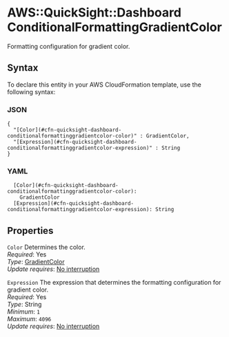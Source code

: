 # AWS::QuickSight::Dashboard ConditionalFormattingGradientColor<a name="aws-properties-quicksight-dashboard-conditionalformattinggradientcolor"></a>

Formatting configuration for gradient color\.

## Syntax<a name="aws-properties-quicksight-dashboard-conditionalformattinggradientcolor-syntax"></a>

To declare this entity in your AWS CloudFormation template, use the following syntax:

### JSON<a name="aws-properties-quicksight-dashboard-conditionalformattinggradientcolor-syntax.json"></a>

```
{
  "[Color](#cfn-quicksight-dashboard-conditionalformattinggradientcolor-color)" : GradientColor,
  "[Expression](#cfn-quicksight-dashboard-conditionalformattinggradientcolor-expression)" : String
}
```

### YAML<a name="aws-properties-quicksight-dashboard-conditionalformattinggradientcolor-syntax.yaml"></a>

```
  [Color](#cfn-quicksight-dashboard-conditionalformattinggradientcolor-color): 
    GradientColor
  [Expression](#cfn-quicksight-dashboard-conditionalformattinggradientcolor-expression): String
```

## Properties<a name="aws-properties-quicksight-dashboard-conditionalformattinggradientcolor-properties"></a>

`Color`  <a name="cfn-quicksight-dashboard-conditionalformattinggradientcolor-color"></a>
Determines the color\.  
*Required*: Yes  
*Type*: [GradientColor](aws-properties-quicksight-dashboard-gradientcolor.md)  
*Update requires*: [No interruption](https://docs.aws.amazon.com/AWSCloudFormation/latest/UserGuide/using-cfn-updating-stacks-update-behaviors.html#update-no-interrupt)

`Expression`  <a name="cfn-quicksight-dashboard-conditionalformattinggradientcolor-expression"></a>
The expression that determines the formatting configuration for gradient color\.  
*Required*: Yes  
*Type*: String  
*Minimum*: `1`  
*Maximum*: `4096`  
*Update requires*: [No interruption](https://docs.aws.amazon.com/AWSCloudFormation/latest/UserGuide/using-cfn-updating-stacks-update-behaviors.html#update-no-interrupt)